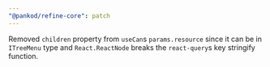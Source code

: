 ```yaml
---
"@pankod/refine-core": patch
---
```


Removed `children` property from `useCan`s `params.resource` since it can be in `ITreeMenu` type and `React.ReactNode` breaks the `react-query`s key stringify function.
